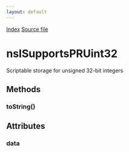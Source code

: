 ```yaml
---
layout: default
---
```

<div id='links'><a href="../index.html">Index</a>
<a href="http://dxr.mozilla.org/mozilla-central/source/xpcom/ds/nsISupportsPrimitives.idl">Source file</a>
</div>

# nsISupportsPRUint32 #
  
Scriptable storage for unsigned 32-bit integers  
  

## Methods ##

### toString() ###

## Attributes ##

### data ###
